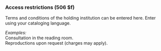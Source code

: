 ### Access restrictions (506 $f)

Terms and conditions of the holding institution can be entered here. Enter using your cataloging language.

_Examples:_  
Consultation in the reading room.  
Reproductions upon request (charges may apply).